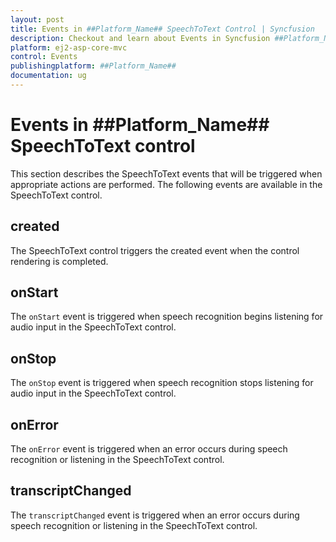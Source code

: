 ```yaml
---
layout: post
title: Events in ##Platform_Name## SpeechToText Control | Syncfusion
description: Checkout and learn about Events in Syncfusion ##Platform_Name## SpeechToText control of Syncfusion Essential JS 2 and more.
platform: ej2-asp-core-mvc
control: Events
publishingplatform: ##Platform_Name##
documentation: ug
---
```


# Events in ##Platform_Name## SpeechToText control

This section describes the SpeechToText events that will be triggered when appropriate actions are performed. The following events are available in the SpeechToText control.

## created

The SpeechToText control triggers the created event when the control rendering is completed.

## onStart 

The `onStart` event is triggered when speech recognition begins listening for audio input in the SpeechToText control.

## onStop

The `onStop` event is triggered when speech recognition stops listening for audio input in the SpeechToText control.

## onError

The `onError` event is triggered when an error occurs during speech recognition or listening in the SpeechToText control.

## transcriptChanged

The `transcriptChanged` event is triggered when an error occurs during speech recognition or listening in the SpeechToText control.
